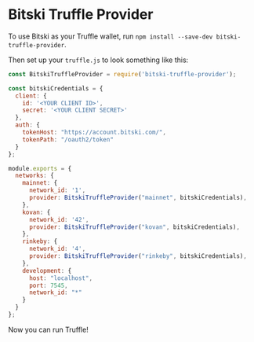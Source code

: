 # Bitski Truffle Provider

To use Bitski as your Truffle wallet, run `npm install --save-dev bitski-truffle-provider`.

Then set up your `truffle.js` to look something like this:

```javascript
const BitskiTruffleProvider = require('bitski-truffle-provider');

const bitskiCredentials = {
  client: {
    id: '<YOUR CLIENT ID>',
    secret: '<YOUR CLIENT SECRET>'
  },
  auth: {
    tokenHost: "https://account.bitski.com/",
    tokenPath: "/oauth2/token"
  }
};

module.exports = {
  networks: {
    mainnet: {
      network_id: '1',
      provider: BitskiTruffleProvider("mainnet", bitskiCredentials),
    },
    kovan: {
      network_id: '42',
      provider: BitskiTruffleProvider("kovan", bitskiCredentials),
    },
    rinkeby: {
      network_id: '4',
      provider: BitskiTruffleProvider("rinkeby", bitskiCredentials),
    },
    development: {
      host: "localhost",
      port: 7545,
      network_id: "*"
    }
  }
};
```

Now you can run Truffle!
